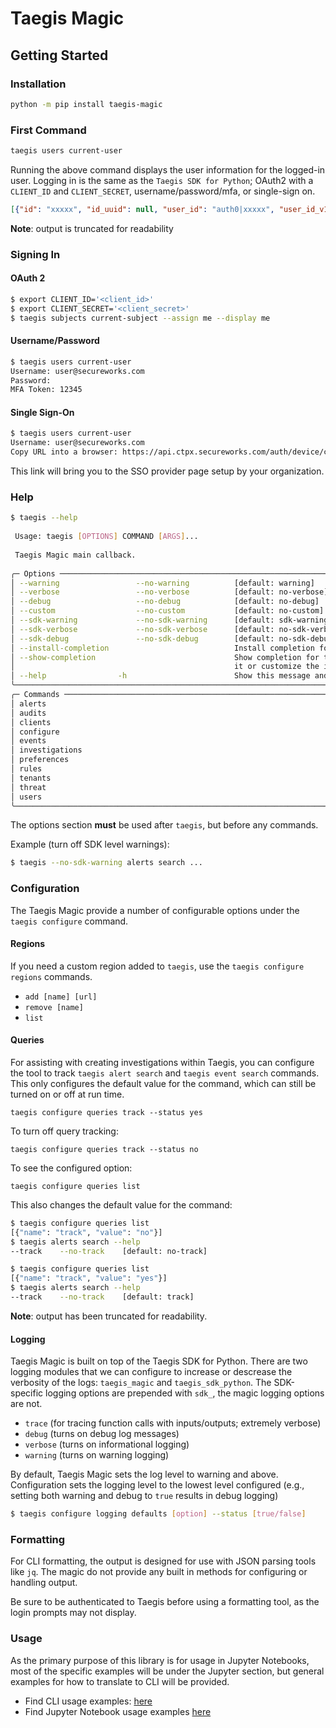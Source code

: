# Taegis Magic

## Getting Started

### Installation

```bash
python -m pip install taegis-magic
```

### First Command

```bash
taegis users current-user
```

Running the above command displays the user information for the logged-in user.  Logging in is the same as the `Taegis SDK for Python`; OAuth2 with a `CLIENT_ID` and `CLIENT_SECRET`, username/password/mfa, or single-sign on.

```json
[{"id": "xxxxx", "id_uuid": null, "user_id": "auth0|xxxxx", "user_id_v1": "auth0|xxxxx", "created_at": "0000-00-00T00:00:00.000Z", "updated_at": "0000-00-00T00:00:00.000Z","...": "..."}]
```

**Note**: output is truncated for readability

### Signing In

#### OAuth 2

```bash
$ export CLIENT_ID='<client_id>'
$ export CLIENT_SECRET='<client_secret>'
$ taegis subjects current-subject --assign me --display me
```

#### Username/Password

```bash
$ taegis users current-user
Username: user@secureworks.com
Password: 
MFA Token: 12345
```

#### Single Sign-On

```bash
$ taegis users current-user
Username: user@secureworks.com
Copy URL into a browser: https://api.ctpx.secureworks.com/auth/device/code/activate?user_code=XXXX-XXXX
```

This link will bring you to the SSO provider page setup by your organization.

### Help

```bash
$ taegis --help
                                                                                                   
 Usage: taegis [OPTIONS] COMMAND [ARGS]...                                                         
                                                                                                   
 Taegis Magic main callback.                                                                       
                                                                                                   
╭─ Options ───────────────────────────────────────────────────────────────────────────────────────╮
│ --warning                 --no-warning          [default: warning]                              │
│ --verbose                 --no-verbose          [default: no-verbose]                           │
│ --debug                   --no-debug            [default: no-debug]                             │
│ --custom                  --no-custom           [default: no-custom]                            │
│ --sdk-warning             --no-sdk-warning      [default: sdk-warning]                          │
│ --sdk-verbose             --no-sdk-verbose      [default: no-sdk-verbose]                       │
│ --sdk-debug               --no-sdk-debug        [default: no-sdk-debug]                         │
│ --install-completion                            Install completion for the current shell.       │
│ --show-completion                               Show completion for the current shell, to copy  │
│                                                 it or customize the installation.               │
│ --help                -h                        Show this message and exit.                     │
╰─────────────────────────────────────────────────────────────────────────────────────────────────╯
╭─ Commands ──────────────────────────────────────────────────────────────────────────────────────╮
│ alerts                                                                                          │
│ audits                                                                                          │
│ clients                                                                                         │
│ configure                                                                                       │
│ events                                                                                          │
│ investigations                                                                                  │
│ preferences                                                                                     │
│ rules                                                                                           │
│ tenants                                                                                         │
│ threat                                                                                          │
│ users                                                                                           │
╰─────────────────────────────────────────────────────────────────────────────────────────────────╯
```

The options section **must** be used after `taegis`, but before any commands.

Example (turn off SDK level warnings):

```bash
$ taegis --no-sdk-warning alerts search ...
```

### Configuration

The Taegis Magic provide a number of configurable options under the `taegis configure` command.

#### Regions

If you need a custom region added to `taegis`, use the `taegis configure regions` commands.

* `add [name] [url]` 
* `remove [name]`
* `list`

#### Queries

For assisting with creating investigations within Taegis, you can configure the tool to track `taegis alert search` and `taegis event search` commands.  This only configures the default value for the command, which can still be turned on or off at run time.

`taegis configure queries track --status yes`

To turn off query tracking:

`taegis configure queries track --status no`

To see the configured option:

`taegis configure queries list`

This also changes the default value for the command:

```bash
$ taegis configure queries list
[{"name": "track", "value": "no"}]
$ taegis alerts search --help
--track    --no-track    [default: no-track]
```

```bash
$ taegis configure queries list
[{"name": "track", "value": "yes"}]
$ taegis alerts search --help
--track    --no-track    [default: track]
```

**Note**: output has been truncated for readability.

#### Logging

Taegis Magic is built on top of the Taegis SDK for Python.  There are two logging modules that we can configure to increase or descrease the verbosity of the logs: `taegis_magic` and `taegis_sdk_python`.  The SDK-specific logging options are prepended with `sdk_`, the magic logging options are not.

* `trace` (for tracing function calls with inputs/outputs; extremely verbose) 
* `debug` (turns on debug log messages)
* `verbose` (turns on informational logging)
* `warning` (turns on warning logging)

By default, Taegis Magic sets the log level to warning and above.  Configuration sets the logging level to the lowest level configured (e.g., setting both warning and debug to `true`  results in debug logging)

```bash
$ taegis configure logging defaults [option] --status [true/false]
```

### Formatting

For CLI formatting, the output is designed for use with JSON parsing tools like `jq`.  The magic do not provide any built in methods for configuring or handling output.

Be sure to be authenticated to Taegis before using a formatting tool, as the login prompts may not display.

### Usage

As the primary purpose of this library is for usage in Jupyter Notebooks, most of the specific examples will be under the Jupyter section, but general examples for how to translate to CLI will be provided.

* Find CLI usage examples: [here](cli/README.md)
* Find Jupyter Notebook usage examples [here](jupyter/README.md)
